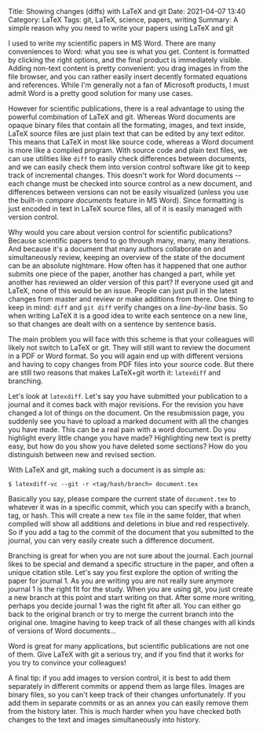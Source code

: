 Title: Showing changes (diffs) with LaTeX and git
Date: 2021-04-07 13:40
Category: LaTeX
Tags: git, LaTeX, science, papers, writing
Summary: A simple reason why you need to write your papers using LaTeX and git

I used to write my scientific papers in MS Word.
There are many conveniences to Word: what you see is what you get.
Content is formatted by clicking the right options, and the final product is immediately visible.
Adding non-text content is pretty convenient: you drag images in from the file browser, and you can rather easily insert decently formated equations and references.
While I'm generally not a fan of Microsoft products, I must admit Word is a pretty good solution for many use cases.

However for scientific publications, there is a real advantage to using the powerful combination of LaTeX and git.
Whereas Word documents are opaque binary files that contain all the formating, images, and text inside, LaTeX source files are just plain text that can be edited by any text editor.
This means that LaTeX in most like source code, whereas a Word document is more like a compiled program.
With source code and plain text files, we can use utilities like `diff` to easily check differences between documents, and we can easily check them into version control software like git to keep track of incremental changes.
This doesn't work for Word documents -- each change must be checked into source control as a new document, and differences between versions can not be easily visualized (unless you use the built-in *compare documents* feature in MS Word).
Since formatting is just encoded in text in LaTeX source files, all of it is easily managed with version control.

Why would you care about version control for scientific publications?
Because scientific papers tend to go through many, many, many iterations.
And because it's a document that many authors collaborate on and simultaneously review, keeping an overview of the state of the document can be an absolute nightmare.
How often has it happened that one author submits one piece of the paper, another has changed a part, while yet another has reviewed an older version of this part?
If everyone used git and LaTeX, none of this would be an issue.
People can just pull in the latest changes from master and review or make additions from there.
One thing to keep in mind: `diff` and `git diff` verify changes on a  *line-by-line* basis.
So when writing LaTeX it is a good idea to write each sentence on a new line, so that changes are dealt with on a sentence by sentence basis.

The main problem you will face with this scheme is that your colleagues will likely not switch to LaTeX or git.
They will still want to review the document in a PDF or Word format.
So you will again end up with different versions and having to copy changes from PDF files into your source code.
But there are still two reasons that makes LaTeX+git worth it: `latexdiff` and branching.

Let's look at `latexdiff`.
Let's say you have submitted your publication to a journal and it comes back with major revisions.
For the revision you have changed a lot of things on the document.
On the resubmission page, you suddenly see you have to upload a marked document with all the changes you have made.
This can be a real pain with a word document.
Do you highlight every little change you have made?
Highlighting new text is pretty easy, but how do you show you have deleted some sections?
How do you distinguish between new and revised section.

With LaTeX and git, making such a document is as simple as:

```
$ latexdiff-vc --git -r <tag/hash/branch> document.tex
```

Basically you say, please compare the current state of `document.tex` to whatever it was in a specific commit, which you can specify with a branch, tag, or hash.
This will create a new `tex` file in the same folder, that when compiled will show all additions and deletions in blue and red respectively.
So if you add a tag to the commit of the document that you submitted to the journal, you can very easily create such a difference document.

Branching is great for when you are not sure about the journal.
Each journal likes to be special and demand a specific structure in the paper, and often a unique citation stile.
Let's say you first explore the option of writing the paper for journal 1.
As you are writing you are not really sure anymore journal 1 is the right fit for the study.
When you are using git, you just create a new branch at this point and start writing on that.
After some more writing, perhaps you decide journal 1 was the right fit after all.
You can either go back to the original branch or try to merge the current branch into the original one.
Imagine having to keep track of all these changes with all kinds of versions of Word documents...

Word is great for many applications, but scientific publications are not one of them.
Give LaTeX with git a serious try, and if you find that it works for you try to convince your colleagues!

A final tip: if you add images to version control, it is best to add them separately in different commits or append them as large files.
Images are binary files, so you can't keep track of their changes unfortunately.
If you add them in separate commits or as an annex you can easily remove them from the history later.
This is much harder when you have checked both changes to the text and images simultaneously into history.


